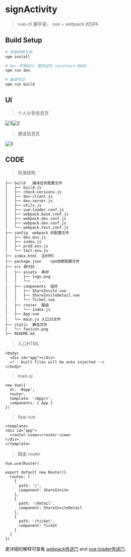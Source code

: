# signActivity

> vue-cli 脚手架， vue + webpack 的SPA

## Build Setup

``` bash
# 安装依赖关系
npm install

# dev 环境运行，服务监听 localhost:8080
npm run dev

# 编译项目
npm run build
```


## UI

> 个人分享信息页

![1](http://o73el5cs1.bkt.clouddn.com/20170323153637.png)![2](http://o73el5cs1.bkt.clouddn.com/20170323153858.png)

> 邀请信息页

![3](http://o73el5cs1.bkt.clouddn.com/20170323153949.png)

## CODE

> 目录结构

```
├── build	编译任务配置文件
│   ├── build.js
│   ├── check-versions.js
│   ├── dev-client.js
│   ├── dev-server.js
│   ├── utils.js
│   ├── vue-loader.conf.js
│   ├── webpack.base.conf.js
│   ├── webpack.dev.conf.js
│   ├── webpack.dev.conf.js
│   └── webpack.test.conf.js
├── config	webpack 的配置文件
│   ├── dev.env.js
│   ├── index.js
│   ├── prod.env.js
│   └── test.env.js
├── index.html	主HTMl
├── package.json	npm依赖配置文件
├── src	源代码
│   ├── assets	素材
│   │   ├── logo.png
│   │   └── ......
│   ├── components	组件
│   │   ├── ShareInvite.vue
│   │   ├── ShareInviteDetail.vue
│   │   └── Ticket.vue
│   ├── router	路由
│   │   └── index.js
│   ├── App.vue
│   └── main.js	入口JS文件
├── static	静态文件
│   └── favicon.png
├── README.md
```

> 入口HTML

```
<body>
  <div id="app"></div>
  <!-- built files will be auto injected -->
</body>
```

> main.sj

```
new Vue({
  el: '#app',
  router,
  template: '<App/>',
  components: { App }
})
```

> App.vue

```
<template>
<div id="app">
  <router-view></router-view>
</div>
</template>
```

> 路由 router

```
Vue.use(Router)

export default new Router({
  routes: [
    {
      path: '/',
      component: ShareInvite
    },
    {
      path: '/detail',
      component: ShareInviteDetail
    },
    {
      path: '/ticket',
      component: Ticket
    }
  ]
})
```


更详细的解释可查看 [webpack传送门](http://vuejs-templates.github.io/webpack/) and [vue-loader传送门](http://vuejs.github.io/vue-loader).
